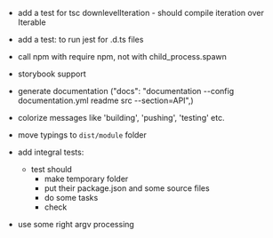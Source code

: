 - add a test for tsc downlevelIteration - should compile iteration over Iterable<T>

- add a test: to run jest for .d.ts files

- call npm with require npm, not with child_process.spawn

- storybook support

- generate documentation ("docs": "documentation --config documentation.yml readme src --section=API",)

- colorize messages like 'building', 'pushing', 'testing' etc.

- move typings to `dist/module` folder

- add integral tests:
	- test should
		- make temporary folder
		- put their package.json and some source files
		- do some tasks
		- check

- use some right argv processing
